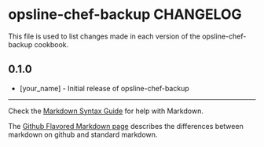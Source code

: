opsline-chef-backup CHANGELOG
=============================

This file is used to list changes made in each version of the opsline-chef-backup cookbook.

0.1.0
-----
- [your_name] - Initial release of opsline-chef-backup

- - -
Check the [Markdown Syntax Guide](http://daringfireball.net/projects/markdown/syntax) for help with Markdown.

The [Github Flavored Markdown page](http://github.github.com/github-flavored-markdown/) describes the differences between markdown on github and standard markdown.
